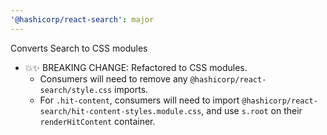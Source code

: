 ```yaml
---
'@hashicorp/react-search': major
---
```


Converts Search to CSS modules

- 💥✨ BREAKING CHANGE: Refactored to CSS modules.
  - Consumers will need to remove any `@hashicorp/react-search/style.css` imports.
  - For `.hit-content`, consumers will need to import `@hashicorp/react-search/hit-content-styles.module.css`, and use `s.root` on their `renderHitContent` container.
